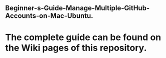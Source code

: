 ## Beginner-s-Guide-Manage-Multiple-GitHub-Accounts-on-Mac-Ubuntu.
# The complete guide can be found on the Wiki pages of this repository.
